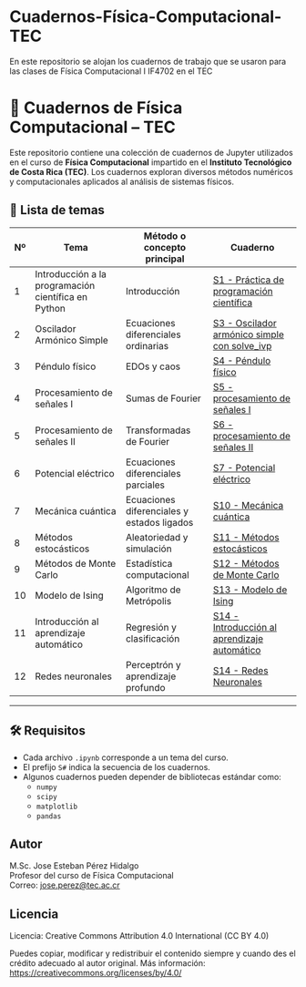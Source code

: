 # Cuadernos-Física-Computacional-TEC
En este repositorio se alojan los cuadernos de trabajo que se usaron para las clases de Física Computacional I IF4702 en el TEC

# 🧪 Cuadernos de Física Computacional – TEC

Este repositorio contiene una colección de cuadernos de Jupyter utilizados en el curso de **Física Computacional** impartido en el **Instituto Tecnológico de Costa Rica (TEC)**. Los cuadernos exploran diversos métodos numéricos y computacionales aplicados al análisis de sistemas físicos.

## 📘 Lista de temas

| Nº | Tema | Método o concepto principal | Cuaderno |
|----|------|------------------------------|----------|
| 1  | Introducción a la programación científica en Python | Introducción | [S1 - Práctica de programación científica](./S1%20-%20Pr%C3%A1ctica%20de%20programaci%C3%B3n%20cient%C3%ADfica.ipynb) |
| 2  | Oscilador Armónico Simple | Ecuaciones diferenciales ordinarias | [S3 - Oscilador armónico simple con solve_ivp](./S3%20-%20Oscilador%20arm%C3%B3nico%20simple%20con%20solve_ivp.ipynb) |
| 3  | Péndulo físico | EDOs y caos | [S4 - Péndulo físico](./S4%20-%20P%C3%A9ndulo%20f%C3%ADsico.ipynb) |
| 4  | Procesamiento de señales I | Sumas de Fourier | [S5 - procesamiento de señales I](./S5%20-%20procesamiento%20de%20se%C3%B1ales%20I.ipynb) |
| 5  | Procesamiento de señales II | Transformadas de Fourier | [S6 - procesamiento de señales II](./S6%20-%20procesamiento%20de%20se%C3%B1ales%20II.ipynb) |
| 6  | Potencial eléctrico | Ecuaciones diferenciales parciales | [S7 - Potencial eléctrico](./S7%20potencial%20el%C3%A9ctrico.ipynb) |
| 7  | Mecánica cuántica | Ecuaciones diferenciales y estados ligados | [S10 - Mecánica cuántica](./S10%20-%20Mec%C3%A1nica%20cu%C3%A1ntica.ipynb) |
| 8  | Métodos estocásticos | Aleatoriedad y simulación | [S11 - Métodos estocásticos](./S11-M%C3%A9todos%20estoc%C3%A1sticos.ipynb) |
| 9  | Métodos de Monte Carlo | Estadística computacional | [S12 - Métodos de Monte Carlo](./S12-M%C3%A9todos%20de%20Monte%20Carlo.ipynb) |
| 10 | Modelo de Ising | Algoritmo de Metrópolis | [S13 - Modelo de Ising](./S13%20modelo%20de%20Ising.ipynb) |
| 11 | Introducción al aprendizaje automático | Regresión y clasificación | [S14 - Introducción al aprendizaje automático](./S14-%20Introducci%C3%B3n%20al%20prendizaje%20autom%C3%A1tico.ipynb) |
| 12 | Redes neuronales | Perceptrón y aprendizaje profundo | [S14 - Redes Neuronales](./S14%20Redes%20Neuronales.ipynb) |

---

## 🛠️ Requisitos
- Cada archivo `.ipynb` corresponde a un tema del curso.
- El prefijo `S#` indica la secuencia de los cuadernos.
- Algunos cuadernos pueden depender de bibliotecas estándar como:
  - `numpy`
  - `scipy`
  - `matplotlib`
  - `pandas`

## Autor
M.Sc. Jose Esteban Pérez Hidalgo  
Profesor del curso de Física Computacional  
Correo: jose.perez@tec.ac.cr

## Licencia
Licencia: Creative Commons Attribution 4.0 International (CC BY 4.0)

Puedes copiar, modificar y redistribuir el contenido siempre y cuando des el crédito adecuado al autor original.
Más información: https://creativecommons.org/licenses/by/4.0/

